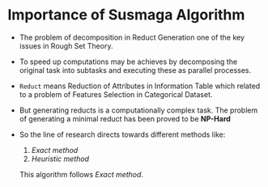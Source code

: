 # Importance of Susmaga Algorithm

- The problem of decomposition in Reduct Generation one of the key issues in Rough Set Theory.
- To speed up computations may be achieves by decomposing the original task into subtasks and executing these as parallel processes.
- `Reduct` means Reduction of Attributes in Information Table which related to a problem of Features Selection in Categorical Dataset.
- But generating reducts is a computationally complex task. The problem of generating a minimal reduct has been proved to be **NP-Hard**
- So the line of research directs towards different methods like:
  1. *Exact method*
  2. *Heuristic method*
  
  This algorithm follows *Exact method*.

